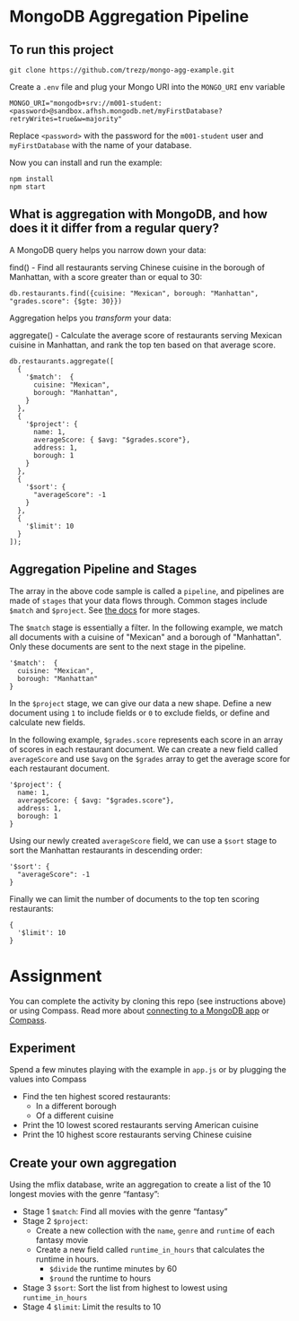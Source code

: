 # MongoDB Aggregation Pipeline 

## To run this project

```
git clone https://github.com/trezp/mongo-agg-example.git
```

Create a `.env` file and plug your Mongo URI into the `MONGO_URI` env variable

```
MONGO_URI="mongodb+srv://m001-student:<password>@sandbox.afhsh.mongodb.net/myFirstDatabase?retryWrites=true&w=majority" 
```

Replace `<password>` with the password for the `m001-student` user and `myFirstDatabase` with the name of your database. 

Now you can install and  run the example: 

```
npm install
npm start
```

## What is aggregation with MongoDB, and how does it it differ from a regular query? 

A MongoDB query helps you narrow down your data:  

find() - Find all restaurants serving Chinese cuisine in the borough of Manhattan, with a 
score greater than or equal to 30:  

```
db.restaurants.find({cuisine: "Mexican", borough: "Manhattan", "grades.score": {$gte: 30}})
```

Aggregation helps you _transform_ your data: 

aggregate() - Calculate the average score of restaurants serving Mexican cuisine in Manhattan, and rank the top ten based on that average score.

```
db.restaurants.aggregate([
  {
    '$match':  {
      cuisine: "Mexican",
      borough: "Manhattan",
    }
  }, 
  {
    '$project': {
      name: 1,
      averageScore: { $avg: "$grades.score"},
      address: 1,
      borough: 1
    }
  }, 
  {
    '$sort': {
      "averageScore": -1
    }
  }, 
  {
    '$limit': 10
  }
]);
```

## Aggregation Pipeline and Stages 

The array in the above code sample is called a `pipeline`, and pipelines are made of `stages` that your data flows through. Common stages include `$match` and `$project`. See [the docs](https://docs.mongodb.com/manual/reference/operator/aggregation-pipeline/) for more stages. 

The `$match` stage is essentially a filter. In the following example, we match all documents with a cuisine of "Mexican" and a borough of "Manhattan". Only these documents are sent to the next stage in the pipeline.  

```
'$match':  {
  cuisine: "Mexican",
  borough: "Manhattan"
}
```

In the `$project` stage, we can give our data a new shape. Define a new document using `1` to include fields or `0` to exclude fields, or define and calculate new fields. 

In the following example, `$grades.score` represents each score in an array of scores in each restaurant document. We can create a new field called `averageScore` and use `$avg` on the `$grades` array to get the average score for each restaurant document. 

```
'$project': {
  name: 1,
  averageScore: { $avg: "$grades.score"},
  address: 1,
  borough: 1
}
```

Using our newly created `averageScore` field, we can use a `$sort` stage to sort the Manhattan restaurants in descending order: 

```
'$sort': {
  "averageScore": -1
}
```

Finally we can limit the number of documents to the top ten scoring restaurants: 

```
{
  '$limit': 10
}
```

# Assignment 

You can complete the activity by cloning this repo (see instructions above) or using Compass. Read more about [connecting to a MongoDB app](LINK) or [Compass](LINK). 

## Experiment
Spend a few minutes playing with the example in `app.js` or by plugging the values into Compass
- Find the ten highest scored restaurants: 
  - In a different borough 
  - Of a different cuisine 
- Print the 10 lowest scored restaurants serving American cuisine 
- Print the 10 highest score restaurants serving Chinese cuisine 

## Create your own aggregation 
Using the mflix database, write an aggregation to create a list of the 10 longest movies with the genre “fantasy”: 

- Stage 1 `$match`: Find all movies with the genre “fantasy” 
- Stage 2 `$project`: 
  - Create a new collection with the `name`, `genre` and `runtime` of each fantasy movie
  - Create a new field called `runtime_in_hours` that calculates the runtime in hours.
    - `$divide` the runtime minutes by 60
    - `$round` the runtime to hours
- Stage 3 `$sort`: Sort the list from highest to lowest using `runtime_in_hours`
- Stage 4 `$limit`: Limit the results to 10 

